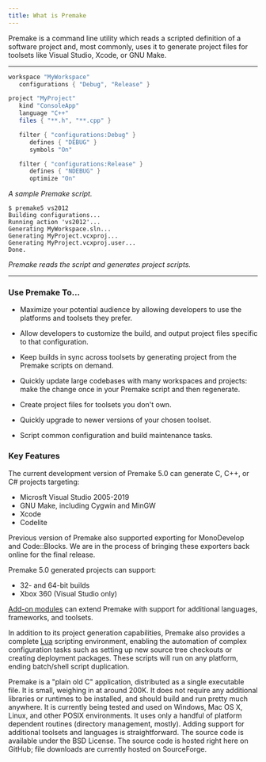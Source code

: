 ```yaml
---
title: What is Premake
---
```


Premake is a command line utility which reads a scripted definition of a software project and, most commonly, uses it to generate project files for toolsets like Visual Studio, Xcode, or GNU Make.


-----------------------------------------

```lua
workspace "MyWorkspace"
   configurations { "Debug", "Release" }

project "MyProject"
   kind "ConsoleApp"
   language "C++"
   files { "**.h", "**.cpp" }

   filter { "configurations:Debug" }
      defines { "DEBUG" }
      symbols "On"

   filter { "configurations:Release" }
      defines { "NDEBUG" }
      optimize "On"
```
*A sample Premake script.*

```
$ premake5 vs2012
Building configurations...
Running action 'vs2012'...
Generating MyWorkspace.sln...
Generating MyProject.vcxproj...
Generating MyProject.vcxproj.user...
Done.
```
*Premake reads the script and generates project scripts.*

-----------------------------------------

### Use Premake To… ###

* Maximize your potential audience by allowing developers to use the platforms and toolsets they prefer.

* Allow developers to customize the build, and output project files specific to that configuration.

* Keep builds in sync across toolsets by generating project from the Premake scripts on demand.

* Quickly update large codebases with many workspaces and projects: make the change once in your Premake script and then regenerate.

* Create project files for toolsets you don't own.

* Quickly upgrade to newer versions of your chosen toolset.

* Script common configuration and build maintenance tasks.


### Key Features ###

The current development version of Premake 5.0 can generate C, C++, or C# projects targeting:

* Microsft Visual Studio 2005-2019
* GNU Make, including Cygwin and MinGW
* Xcode
* Codelite

Previous version of Premake also supported exporting for MonoDevelop and Code::Blocks. We are in the process of bringing these exporters back online for the final release.

Premake 5.0 generated projects can support:

* 32- and 64-bit builds
* Xbox 360 (Visual Studio only)

[Add-on modules](Modules) can extend Premake with support for additional languages, frameworks, and toolsets.

In addition to its project generation capabilities, Premake also provides a complete [Lua](http://lua.org/) scripting environment, enabling the automation of complex configuration tasks such as setting up new source tree checkouts or creating deployment packages. These scripts will run on any platform, ending batch/shell script duplication.

Premake is a "plain old C" application, distributed as a single executable file. It is small, weighing in at around 200K. It does not require any additional libraries or runtimes to be installed, and should build and run pretty much anywhere. It is currently being tested and used on Windows, Mac OS X, Linux, and other POSIX environments. It uses only a handful of platform dependent routines (directory management, mostly). Adding support for additional toolsets and languages is straightforward. The source code is available under the BSD License. The source code is hosted right here on GitHub; file downloads are currently hosted on SourceForge.
